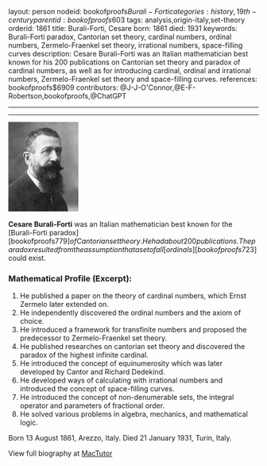 layout: person
nodeid: bookofproofs$Burali-Forti
categories: history,19th-century
parentid: bookofproofs$603
tags: analysis,origin-italy,set-theory
orderid: 1861
title: Burali-Forti, Cesare
born: 1861
died: 1931
keywords: Burali-Forti paradox, Cantorian set theory, cardinal numbers, ordinal numbers, Zermelo-Fraenkel set theory, irrational numbers, space-filling curves
description: Cesare Burali-Forti was an Italian mathematician best known for his 200 publications on Cantorian set theory and paradox of cardinal numbers, as well as for introducing cardinal, ordinal and irrational numbers, Zermelo-Fraenkel set theory and space-filling curves.
references: bookofproofs$6909
contributors: @J-J-O'Connor,@E-F-Robertson,bookofproofs,@ChatGPT

---



---

![Burali-Forti.jpg](https://github.com/bookofproofs/bookofproofs.github.io/blob/main/_sources/_assets/images/portraits/Burali-Forti.jpg?raw=true)

**Cesare Burali-Forti** was an Italian mathematician best known for the [Burali-Forti paradox][bookofproofs$779] of Cantorian set theory. He had about 200 publications.
The paradox resulted from the assumption that a set of all [ordinals][bookofproofs$723] could exist.

### Mathematical Profile (Excerpt):
1. He published a paper on the theory of cardinal numbers, which Ernst Zermelo later extended on. 
2. He independently discovered the ordinal numbers and the axiom of choice. 
3. He introduced a framework for transfinite numbers and proposed the predecessor to Zermelo-Fraenkel set theory.
4. He published researches on cantorian set theory and discovered the paradox of the highest infinite cardinal. 
5. He introduced the concept of equinumerosity which was later developed by Cantor and Richard Dedekind.
6. He developed ways of calculating with irrational numbers and introduced the concept of space-filling curves. 
7. He introduced the concept of non-denumerable sets, the integral operator and parameters of fractional order. 
8. He solved various problems in algebra, mechanics, and mathematical logic.

Born 13 August 1861, Arezzo, Italy. Died 21 January 1931, Turin, Italy.

View full biography at [MacTutor](https://mathshistory.st-andrews.ac.uk/Biographies/Burali-Forti/)
